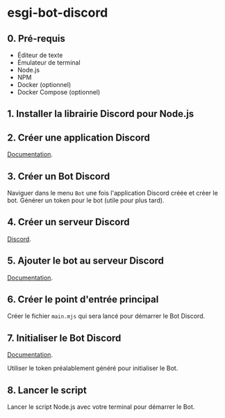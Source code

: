 # esgi-bot-discord

## 0. Pré-requis

- Éditeur de texte
- Émulateur de terminal
- Node.js
- NPM
- Docker (optionnel)
- Docker Compose (optionnel)

## 1. Installer la librairie Discord pour Node.js

## 2. Créer une application Discord

[Documentation](https://discord.com/developers/applications).

## 3. Créer un Bot Discord

Naviguer dans le menu `Bot` une fois l'application Discord créée et créer le bot. Générer un token pour le bot (utile pour plus tard).

## 4. Créer un serveur Discord

[Discord](https://discord.com/).

## 5. Ajouter le bot au serveur Discord

[Documentation](https://discordjs.guide/preparations/adding-your-bot-to-servers.html#bot-invite-links).

## 6. Créer le point d'entrée principal

Créer le fichier `main.mjs` qui sera lancé pour démarrer le Bot Discord.

## 7. Initialiser le Bot Discord

[Documentation](https://discord.js.org/#/docs/main/stable/general/welcome).

Utiliser le token préalablement généré pour initialiser le Bot.

## 8. Lancer le script

Lancer le script Node.js avec votre terminal pour démarrer le Bot.
